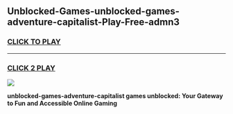 
## Unblocked-Games-unblocked-games-adventure-capitalist-Play-Free-admn3
<h3>
<a href="https://premium76.site?title=unblocked-games-adventure-capitalist&ref=23A">CLICK TO PLAY</a></h3>
<hr>

<h3>
<a href="https://premium76.site?title=unblocked-games-adventure-capitalist&ref=23A">CLICK 2 PLAY</a>
  
</h3>

<a href="https://premium76.site?title=unblocked-games-adventure-capitalist&ref=23A"><img src="https://clearcache.store/games.png"></a>


**unblocked-games-adventure-capitalist games unblocked: Your Gateway to Fun and Accessible Online Gaming**

